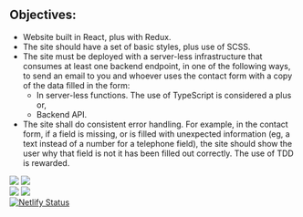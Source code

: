 Objectives:
---
- Website built in React, plus with Redux.
- The site should have a set of basic styles, plus use of SCSS.
- The site must be deployed with a server-less infrastructure that consumes at least one backend endpoint, in one of the following ways, to send an email to you and whoever uses the contact form with a copy of the data filled in the form:
    - In server-less functions. The use of TypeScript is considered a plus or, 
    - Backend API.
- The site shall do consistent error handling. For example, in the contact form, if a field is missing, or is filled with unexpected information (eg, a text instead of a number for a telephone field), the site should show the user why that field is not it has been filled out correctly. The use of TDD is rewarded.

![](https://img.shields.io/badge/-Git-ffffff?style=flat-square&logo=git&logoColor=F05032)
![](https://img.shields.io/badge/-React-ffffff?style=flat-square&logo=react&logoColor=61DAFB)  
![](https://img.shields.io/badge/-Redux-ffffff?style=flat-square&logo=redux&logoColor=764ABC)
![](https://img.shields.io/badge/-Netlify-ffffff?style=flat-square&logo=netlify&logoColor=00C7B7)  
[![Netlify Status](https://api.netlify.com/api/v1/badges/c3fd1e50-973f-4c27-aeba-58d76c4d9f6f/deploy-status)](https://app.netlify.com/sites/wayru-challenge/deploys)  